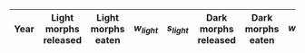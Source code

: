 | Year | Light morphs released | Light morphs eaten | $w_{light}$ | $s_{light}$ | Dark morphs released | Dark morphs eaten | $w_{dark}$ | $s_{dark}    |
| ---- | --------------------- | ------------------ | ----------- | ----------- | -------------------- | ----------------- | ---------- | --- |
